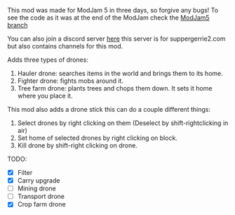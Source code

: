 This mod was made for ModJam 5 in three days, so forgive any bugs! 
To see the code as it was at the end of the ModJam check the [ModJam5 branch](https://github.com/suppergerrie2/ModJam5/tree/ModJam5)

You can also join a discord server [here](https://discord.gg/VHD4Ptm) this server is for suppergerrie2.com but also contains channels for this mod.

Adds three types of drones:
1. Hauler drone: searches items in the world and brings them to its home.
2. Fighter drone: fights mobs around it.
3. Tree farm drone: plants trees and chops them down.
It sets it home where you place it. 

This mod also adds a drone stick this can do a couple different things:
1. Select drones by right clicking on them (Deselect by shift-rightclicking in air)
2. Set home of selected drones by right clicking on block.
3. Kill drone by shift-right clicking on drone.

TODO:
- [x] Filter
- [x] Carry upgrade
- [ ] Mining drone
- [ ] Transport drone
- [x] Crop farm drone
